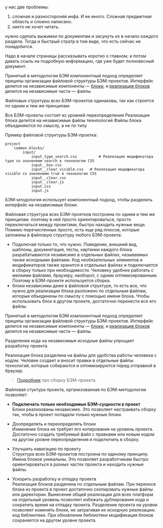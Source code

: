 у нас две проблемы: 

1. сложная и разностороняя инфа. И ее много. Сложная предметная область и сложно написано. 
2. никто не хочет читать. 

нужно сделать выжимки по документам и засунуть их в начало каждого раздела. Тогда и быстрый стратр в том виде, что есть сейчас не понадобится. 

Надо в начале страницы рассказывать коротко о главном, и потом давать ссыль на подробную информацию, где уже будет полновесный документ. 




































Принятый в методологии БЭМ компонентный подход определяет приципы организации файловой структуры БЭМ-проектов. Интерфейс делится на независимые компоненты — [блоки](../key-concepts/key-concepts.ru.md#Блок), и [реализация блоков](../key-concepts/key-concepts.ru.md#Реализация-блока) делится на независимые части — файлы. 

Файловые структуры всех БЭМ-проектов одинаковы, так как строятся по одним и тем же принципам: 

Все БЭМ-проекты состоят из уровней переопределения
Реализация блока делится на независимые файлы технлологий
Файлы блока объединяются по смыслу, а не по типу

Пример файловой структуры БЭМ-проетка:

```files
project
    common.blocks/
        input/
            input_type_search.css          # Реализация модификатора type со значением search в технологии CSS
            input__box.css
            input__clear_visible.css   # Реализация модификатора visible со значением true в технологии CSS
            input__clear.css
            input__clear.js
            input.css
            input.js
```


































БЭМ-мтодология использует компонентный подход, чтобы разделить интерфейс на независимые блоки. 




Файловая структура всех БЭМ-проетков построена по одним и тем же принципам. поэтому в ней просто ориентироваться, просто переключаться между проектами, быстро находить нужные вещи. Помимо перечисленных просто, есть еще ряд плюсов, которые заложены в файловую структуру любого БЭМ-проекта: 
* Подключай только то, что нужно. Поведение, внешний вид, шаблоны, докумнетация, тесты, картинки каждого блока разрабатываются независимо в отдельных файлах, называемых также исходными файлами. Код необязательных элементов и модификаторов также хранится в отдельных файлах и подключается в сборку только при необходимости. Человеку удобнее работать с мелкими файлами, браузеру, наоборот, с одним оптимизированным. Поэтому в БЭМ-проекте используется сборка. 
* блоки независимы даже в файловой структуре, то есть все, что нужно для реализации блока разложено по отдельным файлам, которые объединены по смыслу с помощью имени блока. 
Чтобы использовать блок в другом проекте, достаточно перенести все его файлы. 


Принятый в методологии БЭМ компонентный подход определяет приципы организации файловой структуры БЭМ-проектов. Интерфейс делится на независимые компоненты — [блоки](../key-concepts/key-concepts.ru.md#Блок), и [реализация блоков](../key-concepts/key-concepts.ru.md#Реализация-блока) делится на независимые части — файлы. 

Разделение кода на независимые исходные файлы упрощает разработку проекта.  



Реализация блока разделена на файлы для удобства работы человека с кодом. Человек создает и вносит правки в отдельные файлы технологий, которые собираются и оптимизируются перед отправкой в браузер. 

> [Подробнее](../build/build.ru.md) про сборку БЭМ-проекта.

Файловая стуктура проекта, организованная по БЭМ-методологии позволяет:

* **Подключать только необходимые БЭМ-сущности в проект**  
  Блоки реализованы независимо. Это позволяет настраивать сборку так, чтобы в проект попадали только нужные блоки.

* Доопределять и переопределять блоки  
  Изменение блока не требует его копирования на уровень проекта. Достаточно создать требуемый файл с правками или новым кодом на другом уровне переопределения и подключить в сборку.

* Улучшить навигацию по проекту  
  Структура всех БЭМ-проектов построена по единому принципу. Имена блоков уникальны. Это позволяет разработчикам быстро ориентироваться в разных частях проекта и находить нужные файлы.

* Ускорить разработку и отладку проекта  
  Реализация блоков разделена по отдельным файлам. При переносе блока из проекта в проект достаточно скопировать нужные файлы или директории.
  Вынесение общей реализации для всех платформ на отдельный уровень позволяет избежать дублирования кода и сократить время на отладку проекта.
  Разделение проекта на уровни позволяет изменять блоки, не затрагивая их исходную реализацию. код библиотеки. При обновлении библиотеки модификация блоков сохраняется на другом уровне проекта.

